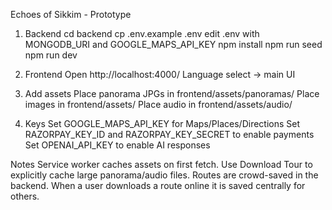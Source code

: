 Echoes of Sikkim - Prototype

1) Backend
cd backend
cp .env.example .env
edit .env with MONGODB_URI and GOOGLE_MAPS_API_KEY
npm install
npm run seed
npm run dev

2) Frontend
Open http://localhost:4000/
Language select -> main UI

3) Add assets
Place panorama JPGs in frontend/assets/panoramas/
Place images in frontend/assets/
Place audio in frontend/assets/audio/

4) Keys
Set GOOGLE_MAPS_API_KEY for Maps/Places/Directions
Set RAZORPAY_KEY_ID and RAZORPAY_KEY_SECRET to enable payments
Set OPENAI_API_KEY to enable AI responses

Notes
Service worker caches assets on first fetch. Use Download Tour to explicitly cache large panorama/audio files.
Routes are crowd-saved in the backend. When a user downloads a route online it is saved centrally for others.
